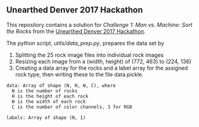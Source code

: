 ## Unearthed Denver 2017 Hackathon

This repository contains a solution for *Challenge 1: Man vs. Machine: Sort the Rocks* from the 
[Unearthed Denver 2017 Hackathon](https://unearthed.solutions/hackathons/unearthed-denver-2017/).

The python script, *utils/data_prep.py*, prepares the data set by
1. Splitting the 25 rock image files into individual rock images
2. Resizing each image from a (width, height) of (772, 463) to (224, 136)
3. Creating a data array for the rocks and a label array for the assigned rock type, then writing these to the file data.pickle.

```
data: Array of shape (N, H, W, C), where
  N is the number of rocks
  H is the height of each rock
  W is the width of each rock
  C is the number of color channels, 3 for RGB

labels: Array of shape (N, 1)
```
